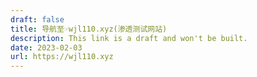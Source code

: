 ```yaml
---
draft: false
title: 导航至☞wjl110.xyz(渗透测试网站)
description: This link is a draft and won't be built.
date: 2023-02-03
url: https://wjl110.xyz
---
```

